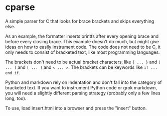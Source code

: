 # cparse

A simple parser for C that looks for brace brackets and skips everything else.

As an example, the formatter inserts printfs after every opening brace and before every closing brace.  This example doesn't do much, but might give ideas on how to easily instrument code.  The code does not need to be C, it only needs to consist of bracketed text, like most programming languages. 

The brackets don't need to be actual bracket characters, like `{ ... }` and `( ... )` and `[ ... ]` and `< ... >`.  The brackets can be keywords like `if ... end if`.

Python and markdown rely on indentation and don't fall into the category of bracketed text.  If you want to instrument Python code or grok markdown, you will need a slightly different parsing strategy (probably only a few lines long, too).

To use, load insert.html into a browser and press the "insert" button.
